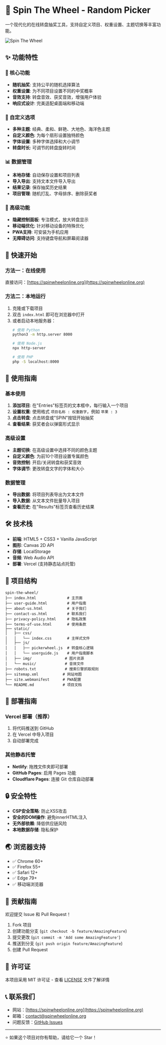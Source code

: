 # 🎯 Spin The Wheel - Random Picker

一个现代化的在线转盘抽奖工具，支持自定义项目、权重设置、主题切换等丰富功能。

![Spin The Wheel](static/img/namepickerwheel-1.png)

## ✨ 功能特性

### 🎲 核心功能
- **随机抽奖**: 支持公平的随机选择算法
- **权重设置**: 为不同项目设置不同的中奖概率
- **音效支持**: 转盘音效、获奖音效，增强用户体验
- **响应式设计**: 完美适配桌面端和移动端

### 🎨 自定义选项
- **多种主题**: 经典、柔和、鲜艳、大地色、海洋色主题
- **自定义颜色**: 为每个扇形设置独特颜色
- **字体设置**: 多种字体选择和大小调节
- **转盘时长**: 可调节的转盘旋转时间

### 📊 数据管理
- **本地存储**: 自动保存设置和项目列表
- **导入导出**: 支持文本文件导入导出
- **结果记录**: 保存抽奖历史结果
- **项目管理**: 随机打乱、字母排序、删除获奖者

### 🔧 高级功能
- **隐藏控制面板**: 专注模式，放大转盘显示
- **移动端优化**: 针对移动设备的特殊优化
- **PWA支持**: 可安装为手机应用
- **无障碍访问**: 支持键盘导航和屏幕阅读器

## 🚀 快速开始

### 方法一：在线使用
直接访问：[https://spinwheelonline.org](https://spinwheelonline.org)

### 方法二：本地运行
1. 克隆或下载项目
2. 双击 `index.html` 即可在浏览器中打开
3. 或者启动本地服务器：
   ```bash
   # 使用 Python
   python3 -m http.server 8000
   
   # 使用 Node.js
   npx http-server
   
   # 使用 PHP
   php -S localhost:8000
   ```

## 📖 使用指南

### 基本使用
1. **添加项目**: 在"Entries"标签页的文本框中，每行输入一个项目
2. **设置权重**: 使用格式 `项目名称 : 权重数字`，例如 `苹果 : 3`
3. **点击转盘**: 点击转盘或"SPIN"按钮开始抽奖
4. **查看结果**: 获奖者会以弹窗形式显示

### 高级设置
- **主题切换**: 在高级设置中选择不同的颜色主题
- **自定义颜色**: 为前10个项目设置专属颜色
- **音效控制**: 开启/关闭转盘和获奖音效
- **字体调节**: 更改转盘文字的字体和大小

### 数据管理
- **导出数据**: 将项目列表导出为文本文件
- **导入数据**: 从文本文件批量导入项目
- **查看历史**: 在"Results"标签页查看历史结果

## 🛠️ 技术栈

- **前端**: HTML5 + CSS3 + Vanilla JavaScript
- **图形**: Canvas 2D API
- **存储**: LocalStorage
- **音频**: Web Audio API
- **部署**: Vercel (支持静态站点托管)

## 📁 项目结构

```
spin-the-wheel/
├── index.html              # 主页面
├── user-guide.html         # 用户指南
├── about-us.html           # 关于我们
├── contact-us.html         # 联系我们
├── privacy-policy.html     # 隐私政策
├── terms-of-use.html       # 使用条款
├── static/
│   ├── css/
│   │   └── index.css       # 主样式文件
│   ├── js/
│   │   ├── pickerwheel.js  # 转盘核心逻辑
│   │   └── userguide.js    # 用户指南脚本
│   ├── img/               # 图片资源
│   └── music/             # 音效文件
├── robots.txt             # 搜索引擎抓取规则
├── sitemap.xml           # 网站地图
├── site.webmanifest      # PWA配置
└── README.md             # 项目文档
```

## 🚀 部署指南

### Vercel 部署（推荐）
1. 将代码推送到 GitHub
2. 在 Vercel 中导入项目
3. 自动部署完成

### 其他静态托管
- **Netlify**: 拖拽文件夹即可部署
- **GitHub Pages**: 启用 Pages 功能
- **Cloudflare Pages**: 连接 Git 仓库自动部署

## 🔒 安全特性

- **CSP安全策略**: 防止XSS攻击
- **安全的DOM操作**: 避免innerHTML注入
- **无外部依赖**: 降低供应链风险
- **本地数据存储**: 隐私保护

## 🌏 浏览器支持

- ✅ Chrome 60+
- ✅ Firefox 55+
- ✅ Safari 12+
- ✅ Edge 79+
- ✅ 移动端浏览器

## 🤝 贡献指南

欢迎提交 Issue 和 Pull Request！

1. Fork 项目
2. 创建功能分支 (`git checkout -b feature/AmazingFeature`)
3. 提交更改 (`git commit -m 'Add some AmazingFeature'`)
4. 推送到分支 (`git push origin feature/AmazingFeature`)
5. 创建 Pull Request

## 📄 许可证

本项目采用 MIT 许可证 - 查看 [LICENSE](LICENSE) 文件了解详情

## 📞 联系我们

- 网站：[https://spinwheelonline.org](https://spinwheelonline.org)
- 邮箱：contact@spinwheelonline.org
- 问题反馈：[GitHub Issues](https://github.com/yourusername/spin-the-wheel/issues)

---

⭐ 如果这个项目对你有帮助，请给它一个 Star！